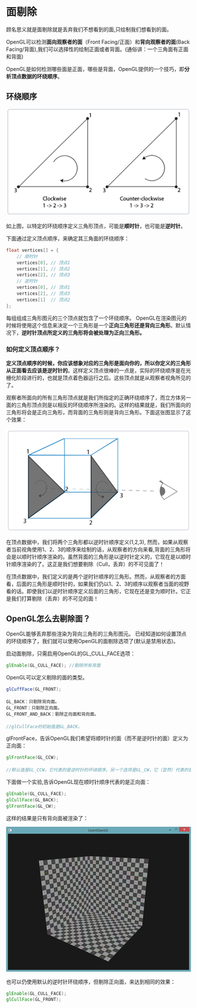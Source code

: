 # 面剔除

顾名思义就是面剔除就是丢弃我们不想看到的面,只绘制我们想看到的面。

OpenGL可以检测**面向观察者的面**（Front Facing/正面）和**背向观察者的面**(Back Facing/背面),我们可以选择性的绘制正面或者背面。(通俗讲：一个三角面有正面和背面)

OpenGL是如何检测哪些面是正面，哪些是背面，OpenGL提供的一个技巧，即**分析顶点数据的环绕顺序**。

## 环绕顺序

![face_culling_1](../images/FaceCulling/face_culling_1.png)

如上图，以特定的环绕顺序定义三角形顶点，可能是**顺时针**，也可能是**逆时针**。

下面通过定义顶点顺序，来确定其三角面的环绕顺序：

```C++
float vertices[] = {
    // 顺时针
    vertices[0], // 顶点1
    vertices[1], // 顶点2
    vertices[2], // 顶点3
    // 逆时针
    vertices[0], // 顶点1
    vertices[2], // 顶点3
    vertices[1]  // 顶点2  
};
```

每组组成三角形图元的三个顶点就包含了一个环绕顺序。
OpenGL在渲染图元的时候将使用这个信息来决定一个三角形是一个**正向三角形还是背向三角形**。默认情况下，**逆时针顶点所定义的三角形将会被处理为正向三角形。**

### 如何定义顶点顺序？

**定义顶点顺序的时候，你应该想象对应的三角形是面向你的，所以你定义的三角形从正面看去应该是逆时针的**。这样定义顶点很棒的一点是，实际的环绕顺序是在光栅化阶段进行的，也就是顶点着色器运行之后。这些顶点就是从观察者视角所见的了。

观察者所面向的所有三角形顶点就是我们所指定的正确环绕顺序了，而立方体另一面的三角形顶点则是以相反的环绕顺序所渲染的。这样的结果就是，我们所面向的三角形将会是正向三角形，而背面的三角形则是背向三角形。下面这张图显示了这个效果：

![face_culling_2](../images/FaceCulling/face_culling_2.png)

在顶点数据中，我们将两个三角形都以逆时针顺序定义(1,2,3), 然而，如果从观察者当前视角使用1、2、3的顺序来绘制的话，从观察者的方向来看,背面的三角形将会是以顺时针顺序渲染的。虽然背面的三角形是以逆时针定义的，它现在是以顺时针顺序渲染的了。这正是我们想要剔除（Cull，丢弃）的不可见面了！

在顶点数据中，我们定义的是两个逆时针顺序的三角形。然而，从观察者的方面看，后面的三角形是顺时针的，如果我们仍以1、2、3的顺序以观察者当面的视野看的话。即使我们以逆时针顺序定义后面的三角形，它现在还是变为顺时针。它正是我们打算剔除（丢弃）的不可见的面！

## OpenGL怎么去剔除面？

OpenGL能够丢弃那些渲染为背向三角形的三角形图元。
已经知道如何设置顶点的环绕顺序了，我们就可以使用OpenGL的面剔除选项了(默认是禁用状态)。

启动面剔除，只需启用OpenGL的GL_CULL_FACE选项：

```GLSL
glEnable(GL_CULL_FACE); //剔除所有背面
```

OpenGL可以定义剔除的面的类型。

```GLSL
glCuffFace(GL_FRONT);

GL_BACK：只剔除背向面。
GL_FRONT：只剔除正向面。
GL_FRONT_AND_BACK：剔除正向面和背向面。

//glCullFace的初始值是GL_BACK。

```

glFrontFace，告诉OpenGL我们希望将顺时针的面（而不是逆时针的面）定义为正向面：

```GLSL
glFrontFace(GL_CCW);

//默认值是GL_CCW，它代表的是逆时针的环绕顺序，另一个选项是GL_CW，它（显然）代表的是顺时针顺序。
```

下面做一个实验,告诉OpenGL现在顺时针顺序代表的是正向面：

```glsl
glEnable(GL_CULL_FACE);
glCullFace(GL_BACK);
glFrontFace(GL_CW);
```

这样的结果是只有背向面被渲染了：

![face_culling_3](../images/FaceCulling/face_culling_3.png)

也可以仍使用默认的逆时针环绕顺序，但剔除正向面，来达到相同的效果：

```GLSL
glEnable(GL_CULL_FACE);
glCullFace(GL_FRONT);
```
